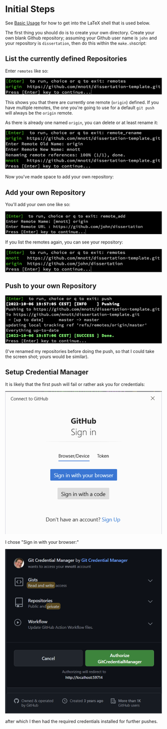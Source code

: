 
# Initial Steps

See [Basic Usage](Basic%20Usage.md) for how to get into the LaTeX shell that is used below.

The first thing you should do is to create your own directory.  Create your own blank Github repository; assuming your Github user name is `john` and your repository is `dissertation`, then do this within the `make.sh`script:

## List the currently defined Repositories

Enter `remotes` like so:

![](Attachments/latex_make_sh_remotes.png)

This shows you that there are currently one remote (`origin`) defined. If you have multiple remotes, the one you're going to use for a default  `git push` will always be the `origin` remote.

As there is already one named `origin`, you can delete or at least rename it:

![](Attachments/latex_make_sh_remotes_rename.png)

Now you've made space to add your own repository:

## Add your own Repository

You'll add your own one like so:

![](Attachments/latex_make_sh_remotes_add.png)

If you list the remotes again, you can see your repository:

![](Attachments/latex_make_sh_remotes_added.png)

## Push to your own Repository

![](Attachments/latex_make_sh_push.png)

(I've renamed my repositories before doing the push, so that I could take the screen shot; yours would be similar).

## Setup Credential Manager

It is likely that the first push will fail or rather ask you for credentials:

![](Attachments/latex_make_sh_credentials_1.png)

I chose "Sign in with your browser:"

![](Attachments/latex_make_sh_credentials_2.png)

after which I then had the required credentials installed for further  pushes.


